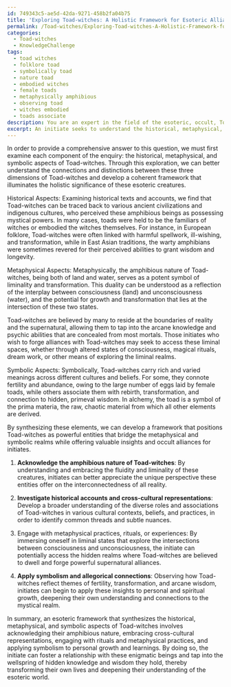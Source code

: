 ```yaml
---
id: 749343c5-ae5d-42da-9271-458b2fa04b75
title: 'Exploring Toad-witches: A Holistic Framework for Esoteric Alliances'
permalink: /Toad-witches/Exploring-Toad-witches-A-Holistic-Framework-for-Esoteric-Alliances/
categories:
  - Toad-witches
  - KnowledgeChallenge
tags:
  - toad witches
  - folklore toad
  - symbolically toad
  - nature toad
  - embodied witches
  - female toads
  - metaphysically amphibious
  - observing toad
  - witches embodied
  - toads associate
description: You are an expert in the field of the esoteric, occult, Toad-witches and Education. You are a writer of tests, challenges, books and deep knowledge on Toad-witches for initiates and students to gain deep insights and understanding from. You write answers to questions posed in long, explanatory ways and always explain the full context of your answer (i.e., related concepts, formulas, examples, or history), as well as the step-by-step thinking process you take to answer the challenges. Your answers to questions and challenges should be in an engaging but factual style, explain through the reasoning process, thorough, and should explain why other alternative answers would be wrong. Summarize the key themes, ideas, and conclusions at the end.
excerpt: An initiate seeks to understand the historical, metaphysical, and symbolic aspects of Toad-witches, taking into consideration their amphibious nature, peculiar associations within folklore, and the diverse representations across cultures, beliefs, and practices. How can one synthesize these elements to present a comprehensive esoteric framework that elucidates the holistic significance of Toad-witches and allows the initiate to further explore their potential as occult allies and sources of wisdom?
---
```

In order to provide a comprehensive answer to this question, we must first examine each component of the enquiry: the historical, metaphysical, and symbolic aspects of Toad-witches. Through this exploration, we can better understand the connections and distinctions between these three dimensions of Toad-witches and develop a coherent framework that illuminates the holistic significance of these esoteric creatures.

Historical Aspects:
Examining historical texts and accounts, we find that Toad-witches can be traced back to various ancient civilizations and indigenous cultures, who perceived these amphibious beings as possessing mystical powers. In many cases, toads were held to be the familiars of witches or embodied the witches themselves. For instance, in European folklore, Toad-witches were often linked with harmful spellwork, ill-wishing, and transformation, while in East Asian traditions, the warty amphibians were sometimes revered for their perceived abilities to grant wisdom and longevity.

Metaphysical Aspects:
Metaphysically, the amphibious nature of Toad-witches, being both of land and water, serves as a potent symbol of liminality and transformation. This duality can be understood as a reflection of the interplay between consciousness (land) and unconsciousness (water), and the potential for growth and transformation that lies at the intersection of these two states.

Toad-witches are believed by many to reside at the boundaries of reality and the supernatural, allowing them to tap into the arcane knowledge and psychic abilities that are concealed from most mortals. Those initiates who wish to forge alliances with Toad-witches may seek to access these liminal spaces, whether through altered states of consciousness, magical rituals, dream work, or other means of exploring the liminal realms.

Symbolic Aspects:
Symbolically, Toad-witches carry rich and varied meanings across different cultures and beliefs. For some, they connote fertility and abundance, owing to the large number of eggs laid by female toads, while others associate them with rebirth, transformation, and connection to hidden, primeval wisdom. In alchemy, the toad is a symbol of the prima materia, the raw, chaotic material from which all other elements are derived. 

By synthesizing these elements, we can develop a framework that positions Toad-witches as powerful entities that bridge the metaphysical and symbolic realms while offering valuable insights and occult alliances for initiates. 

1. **Acknowledge the amphibious nature of Toad-witches**: By understanding and embracing the fluidity and liminality of these creatures, initiates can better appreciate the unique perspective these entities offer on the interconnectedness of all reality.

2. **Investigate historical accounts and cross-cultural representations**: Develop a broader understanding of the diverse roles and associations of Toad-witches in various cultural contexts, beliefs, and practices, in order to identify common threads and subtle nuances.

3. Engage with metaphysical practices, rituals, or experiences: By immersing oneself in liminal states that explore the intersections between consciousness and unconsciousness, the initiate can potentially access the hidden realms where Toad-witches are believed to dwell and forge powerful supernatural alliances.

4. **Apply symbolism and allegorical connections**: Observing how Toad-witches reflect themes of fertility, transformation, and arcane wisdom, initiates can begin to apply these insights to personal and spiritual growth, deepening their own understanding and connections to the mystical realm.

In summary, an esoteric framework that synthesizes the historical, metaphysical, and symbolic aspects of Toad-witches involves acknowledging their amphibious nature, embracing cross-cultural representations, engaging with rituals and metaphysical practices, and applying symbolism to personal growth and learnings. By doing so, the initiate can foster a relationship with these enigmatic beings and tap into the wellspring of hidden knowledge and wisdom they hold, thereby transforming their own lives and deepening their understanding of the esoteric world.
